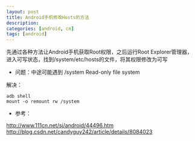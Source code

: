 ```yaml
---
layout: post
title: Android手机修改Hosts的方法
description: 
categories: [android, cm]
tags: [android]
---
```




先通过各种方法让Android手机获取Root权限，之后运行Root Explorer管理器，进入可写状态，找到/system/etc/hosts的文件，将其权限修改为可写 


* 问题：中途可能遇到 /system Read-only file system 

解决：

```
adb shell 
mount -o remount rw /system 
```

* 参考： 

<http://www.111cn.net/sj/android/44496.htm>
<http://blog.csdn.net/candyguy242/article/details/8084023>

